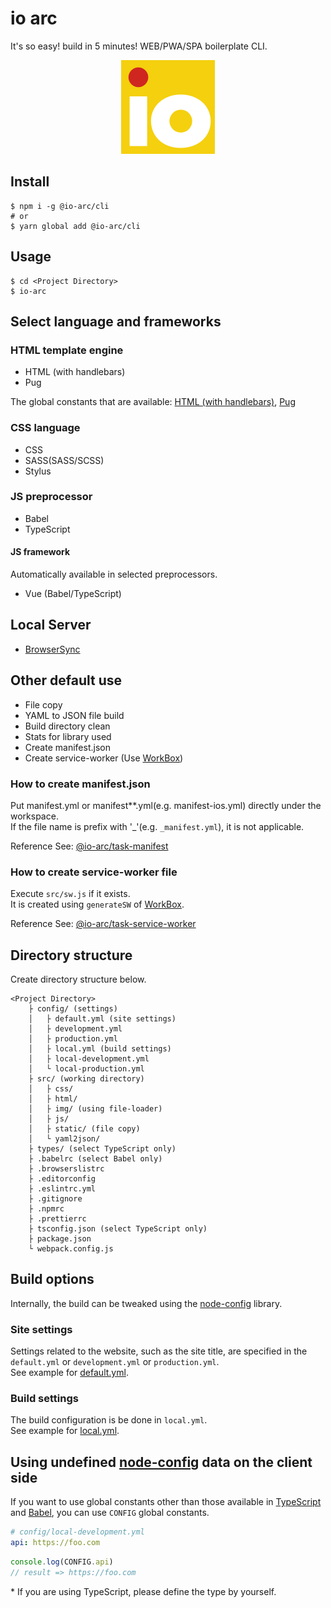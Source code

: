 # io arc

It's so easy! build in 5 minutes! WEB/PWA/SPA boilerplate CLI.

<div align="center"><img src="images/logo.png" width="150" height="150" alt="io arc -WEB/PWA/SPA boilerplate CLI-"></div>

## Install

```shell script
$ npm i -g @io-arc/cli
# or
$ yarn global add @io-arc/cli
```

## Usage

```shell script
$ cd <Project Directory>
$ io-arc
```

## Select language and frameworks

### HTML template engine

- HTML (with handlebars)
- Pug

The global constants that are available: [HTML (with handlebars)](./tasks/task-webpack-html#features), [Pug](./tasks/task-webpack-pug#features)

### CSS language

- CSS
- SASS(SASS/SCSS)
- Stylus

### JS preprocessor

- Babel
- TypeScript

#### JS framework

Automatically available in selected preprocessors.

- Vue (Babel/TypeScript)

## Local Server

- [BrowserSync](https://browsersync.io/)

## Other default use

- File copy
- YAML to JSON file build
- Build directory clean
- Stats for library used
- Create manifest.json
- Create service-worker (Use [WorkBox](https://developers.google.com/web/tools/workbox/modules/workbox-build))

### How to create manifest.json

Put manifest.yml or manifest\*\*.yml(e.g. manifest-ios.yml) directly under the workspace.  
If the file name is prefix with '\_'(e.g. `_manifest.yml`), it is not applicable.

Reference See: [@io-arc/task-manifest](./tasks/task-manifest#specification)

### How to create service-worker file

Execute `src/sw.js` if it exists.  
It is created using `generateSW` of [WorkBox](https://developers.google.com/web/tools/workbox/modules/workbox-build).

Reference See: [@io-arc/task-service-worker](./tasks/task-service-worker#usage)

## Directory structure

Create directory structure below.

```text
<Project Directory>
    ├ config/ (settings)
    │   ├ default.yml (site settings)
    │   ├ development.yml
    │   ├ production.yml
    │   ├ local.yml (build settings)
    │   ├ local-development.yml
    │   └ local-production.yml
    ├ src/ (working directory)
    │   ├ css/
    │   ├ html/
    │   ├ img/ (using file-loader)
    │   ├ js/
    │   ├ static/ (file copy)
    │   └ yaml2json/
    ├ types/ (select TypeScript only)
    ├ .babelrc (select Babel only)
    ├ .browserslistrc
    ├ .editorconfig
    ├ .eslintrc.yml
    ├ .gitignore
    ├ .npmrc
    ├ .prettierrc
    ├ tsconfig.json (select TypeScript only)
    ├ package.json
    └ webpack.config.js
```

## Build options

Internally, the build can be tweaked using the [node-config](https://www.npmjs.com/package/node-config) library.

### Site settings

Settings related to the website, such as the site title, are specified in the `default.yml` or `development.yml` or `production.yml`.  
See example for [default.yml](./packages/env/config/default.yml).

### Build settings

The build configuration is be done in `local.yml`.  
See example for [local.yml](./packages/env/config/local.yml).

## Using undefined [node-config](https://www.npmjs.com/package/node-config) data on the client side

If you want to use global constants other than those available in [TypeScript](https://github.com/io-arc/io-arc/tree/master/tasks/task-webpack-typescript#constants) and [Babel](https://github.com/io-arc/io-arc/tree/master/tasks/task-webpack-babel#constants), you can use `CONFIG` global constants.

```yaml
# config/local-development.yml
api: https://foo.com
```

```javascript
console.log(CONFIG.api)
// result => https://foo.com
```

\* If you are using TypeScript, please define the type by yourself.
